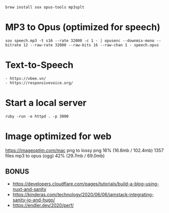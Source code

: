 `brew install sox opus-tools mp3splt`

# MP3 to Opus (optimized for speech)

`sox speech.mp3 -t s16 --rate 32000 -c 1 - | opusenc --downmix-mono --bitrate 12 --raw-rate 32000 --raw-bits 16 --raw-chan 1 - speech.opus`



# Text-to-Speech

	- https://vbee.vn/
	- https://responsivevoice.org/



# Start a local server

`ruby -run -e httpd . -p 3000`


# Image optimized for web 

https://imageoptim.com/mac
png to lossy png  16% (16.6mb / 102.4mb) 1357 files
mp3 to opus (ogg) 42% (29.7mb /  69.0mb)

## BONUS

* https://developers.cloudflare.com/pages/tutorials/build-a-blog-using-nuxt-and-sanity
* https://kinderas.com/technology/2020/06/06/jamstack-integrating-sanity-io-and-hugo/
* https://endler.dev/2020/perf/

